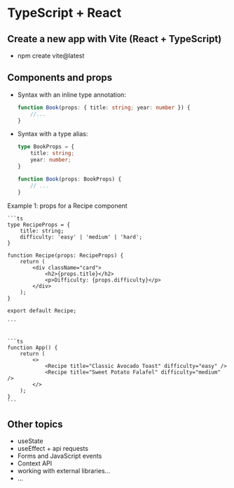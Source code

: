 

# TypeScript + React


## Create a new app with Vite (React + TypeScript)

- npm create vite@latest




## Components and props


- Syntax with an inline type annotation:

    ```ts
    function Book(props: { title: string; year: number }) {
        //...
    }
    ```


- Syntax with a type alias:

    ```ts
    type BookProps = {
        title: string;
        year: number;
    }

    function Book(props: BookProps) {
        // ...
    }
    ```


Example 1: props for a Recipe component

    ```ts
    type RecipeProps = {
        title: string;
        difficulty: 'easy' | 'medium' | 'hard';
    }

    function Recipe(props: RecipeProps) {
        return (
            <div className="card">
                <h2>{props.title}</h2>
                <p>Difficulty: {props.difficulty}</p>
            </div>
        );
    }

    export default Recipe;

    ```


    ```ts
    function App() {
        return (
            <>
                <Recipe title="Classic Avocado Toast" difficulty="easy" />
                <Recipe title="Sweet Potato Falafel" difficulty="medium" />
            </>
        );
    }
    ```



## Other topics

- useState
- useEffect + api requests
- Forms and JavaScript events
- Context API
- working with external libraries...
- ...



